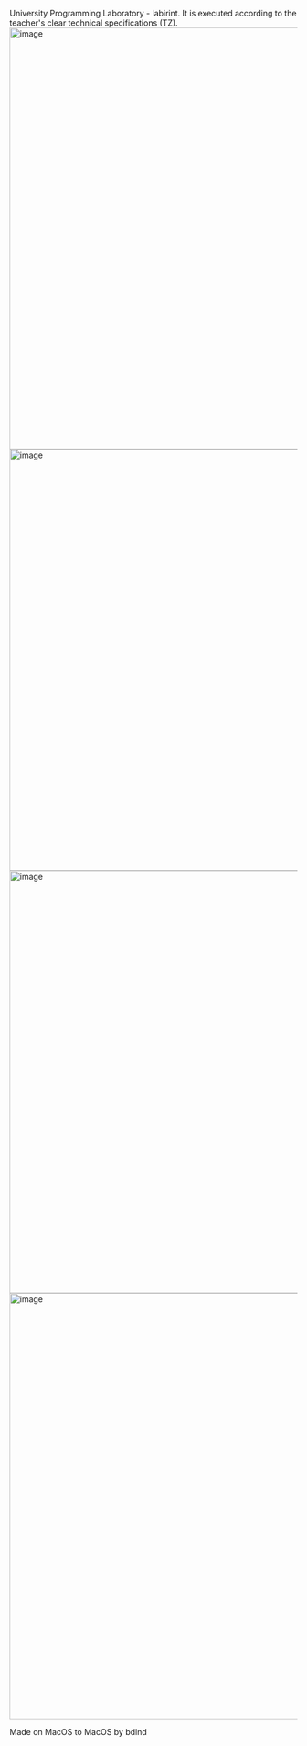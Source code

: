 University Programming Laboratory - labirint. It is executed according to the teacher's clear technical specifications (TZ).
<img width="738" alt="image" src="https://github.com/user-attachments/assets/b0ee484c-c29d-441a-b564-15be8c438db3">
<img width="738" alt="image" src="https://github.com/user-attachments/assets/99b1a1d3-4a48-44d6-9f87-a879de7b89b7">
<img width="740" alt="image" src="https://github.com/user-attachments/assets/65059ad3-5513-414d-a3fc-7e68828923e6">
<img width="746" alt="image" src="https://github.com/user-attachments/assets/4cf860aa-ce79-4f3d-934b-cc78bc7553ad">

Made on MacOS to MacOS by bdlnd
